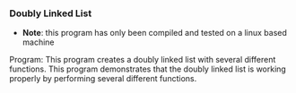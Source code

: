 ### Doubly Linked List

- **Note**: this program has only been compiled and tested on a linux based machine

Program:
This program creates a doubly linked list with several different functions. This program demonstrates that the doubly linked list is working properly by performing several different functions.